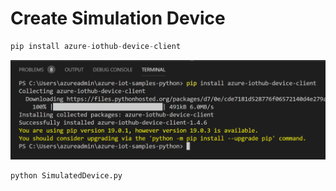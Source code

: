 # Create Simulation Device

```python
pip install azure-iothub-device-client
```

![02.01](./images/02.01.png)

```python
python SimulatedDevice.py
```